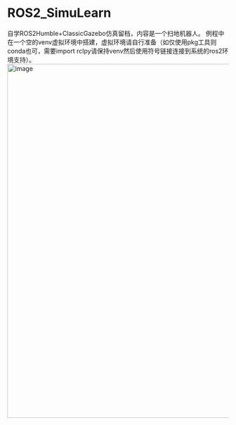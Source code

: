 # ROS2_SimuLearn
自学ROS2Humble+ClassicGazebo仿真留档，内容是一个扫地机器人。
例程中在一个空的venv虚拟环境中搭建，虚拟环境请自行准备（如仅使用pkg工具则conda也可，需要import rclpy请保持venv然后使用符号链接连接到系统的ros2环境支持）。
<img width="2114" height="805" alt="image" src="https://github.com/user-attachments/assets/1ea0cd6b-24ce-49cf-b5f8-160177641cb5" />
